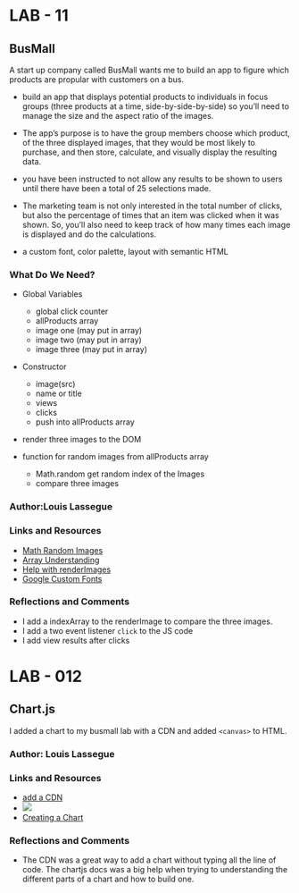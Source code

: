 # LAB - 11

## BusMall

A start up company called BusMall wants me to build an app to figure which products are propular with customers on a bus.

- build an app that displays potential products to individuals in focus groups (three products at a time, side-by-side-by-side) so you’ll need to manage the size and the aspect ratio of the images.

- The app’s purpose is to have the group members choose which product, of the three displayed images, that they would be most likely to purchase, and then store, calculate, and visually display the resulting data.

- you have been instructed to not allow any results to be shown to users until there have been a total of 25 selections made.

- The marketing team is not only interested in the total number of clicks, but also the percentage of times that an item was clicked when it was shown. So, you’ll also need to keep track of how many times each image is displayed and do the calculations.

- a custom font, color palette, layout with semantic HTML

### What Do We Need?

- Global Variables
    * global click counter
    * allProducts array
    * image one (may put in array)
    * image two (may put in array)
    * image three (may put in array)

- Constructor
    * image(src)
    * name or title
    * views
    * clicks
    * push into allProducts array

- render three images to the DOM

- function for random images from allProducts array
    * Math.random get random index of the Images
    * compare three images

### Author:Louis Lassegue

### Links and Resources
* [Math Random Images](https://developer.mozilla.org/en-US/docs/Web/JavaScript/Reference/Global_Objects/Math/random)
* [Array Understanding](https://developer.mozilla.org/en-US/docs/Web/JavaScript/Reference/Global_Objects/Array)
* [Help with renderImages](https://www.akashmittal.com/javascript-random-array-element-no-repeat/)
* [Google Custom Fonts](https://fonts.google.com/)

### Reflections and Comments
* I add a indexArray to the renderImage to compare the three images. 
* I add a two event listener `click` to the JS code
* I add view results after clicks


# LAB - 012

## Chart.js
I added a chart to my busmall lab with a CDN and added `<canvas>` to HTML.

### Author: Louis Lassegue

### Links and Resources
* [add a CDN](https://www.jsdelivr.com/package/npm/chart.js)
* [![](https://data.jsdelivr.com/v1/package/npm/chart.js/badge)](https://www.jsdelivr.com/package/npm/chart.js)
* [Creating a Chart](https://www.chartjs.org/docs/latest/)

### Reflections and Comments
* The CDN was a great way to add a chart without typing all the line of code. The chartjs docs was a big help when trying to understanding the different parts of a chart and how to build one. 